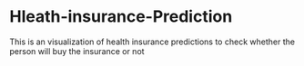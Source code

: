 # Hleath-insurance-Prediction
This is an visualization of health insurance predictions to check whether the person will buy the insurance or not 
